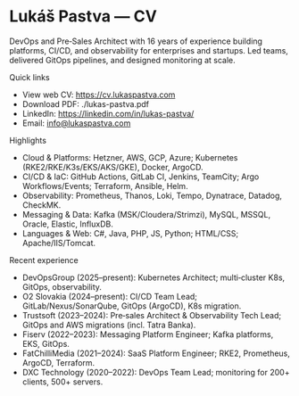 # Lukáš Pastva — CV


DevOps and Pre‑Sales Architect with 16 years of experience building platforms, CI/CD, and observability for enterprises and startups. Led teams, delivered GitOps pipelines, and designed monitoring at scale.

Quick links
- View web CV: https://cv.lukaspastva.com
- Download PDF: ./lukas-pastva.pdf
- LinkedIn: https://linkedin.com/in/lukas-pastva/
- Email: info@lukaspastva.com

Highlights
- Cloud & Platforms: Hetzner, AWS, GCP, Azure; Kubernetes (RKE2/RKE/K3s/EKS/AKS/GKE), Docker, ArgoCD.
- CI/CD & IaC: GitHub Actions, GitLab CI, Jenkins, TeamCity; Argo Workflows/Events; Terraform, Ansible, Helm.
- Observability: Prometheus, Thanos, Loki, Tempo, Dynatrace, Datadog, CheckMK.
- Messaging & Data: Kafka (MSK/Cloudera/Strimzi), MySQL, MSSQL, Oracle, Elastic, InfluxDB.
- Languages & Web: C#, Java, PHP, JS, Python; HTML/CSS; Apache/IIS/Tomcat.

Recent experience
- DevOpsGroup (2025–present): Kubernetes Architect; multi‑cluster K8s, GitOps, observability.
- O2 Slovakia (2024–present): CI/CD Team Lead; GitLab/Nexus/SonarQube, GitOps (ArgoCD), K8s migration.
- Trustsoft (2023–2024): Pre‑sales Architect & Observability Tech Lead; GitOps and AWS migrations (incl. Tatra Banka).
- Fiserv (2022–2023): Messaging Platform Engineer; Kafka platforms, EKS, GitOps.
- FatChilliMedia (2021–2024): SaaS Platform Engineer; RKE2, Prometheus, ArgoCD, Terraform.
- DXC Technology (2020–2022): DevOps Team Lead; monitoring for 200+ clients, 500+ servers.
